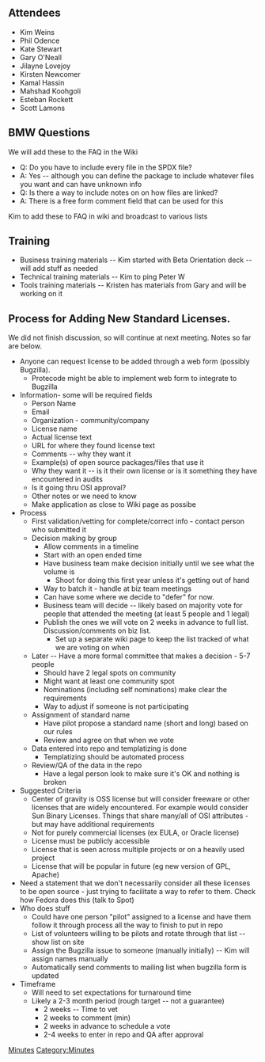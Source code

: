 ## Attendees

  - Kim Weins
  - Phil Odence
  - Kate Stewart
  - Gary O'Neall
  - Jilayne Lovejoy
  - Kirsten Newcomer
  - Kamal Hassin
  - Mahshad Koohgoli
  - Esteban Rockett
  - Scott Lamons

## BMW Questions

We will add these to the FAQ in the Wiki

  - Q: Do you have to include every file in the SPDX file?
  - A: Yes -- although you can define the package to include whatever
    files you want and can have unknown info
  - Q: Is there a way to include notes on on how files are linked?
  - A: There is a free form comment field that can be used for this

Kim to add these to FAQ in wiki and broadcast to various lists

## Training

  - Business training materials -- Kim started with Beta Orientation
    deck -- will add stuff as needed
  - Technical training materials -- Kim to ping Peter W
  - Tools training materials -- Kristen has materials from Gary and will
    be working on it

## Process for Adding New Standard Licenses.

We did not finish discussion, so will continue at next meeting. Notes so
far are below.

  - Anyone can request license to be added through a web form (possibly
    Bugzilla).
      - Protecode might be able to implement web form to integrate to
        Bugzilla
  - Information- some will be required fields
      - Person Name
      - Email
      - Organization - community/company
      - License name
      - Actual license text
      - URL for where they found license text
      - Comments -- why they want it
      - Example(s) of open source packages/files that use it
      - Why they want it -- is it their own license or is it something
        they have encountered in audits
      - Is it going thru OSI approval?
      - Other notes or we need to know
      - Make application as close to Wiki page as possibe
  - Process
      - First validation/vetting for complete/correct info - contact
        person who submitted it
      - Decision making by group
          - Allow comments in a timeline
          - Start with an open ended time
          - Have business team make decision initially until we see what
            the volume is
              - Shoot for doing this first year unless it's getting out
                of hand
          - Way to batch it - handle at biz team meetings
          - Can have some where we decide to "defer" for now.
          - Business team will decide -- likely based on majority vote
            for people that attended the meeting (at least 5 people and
            1 legal)
          - Publish the ones we will vote on 2 weeks in advance to full
            list. Discussion/comments on biz list.
              - Set up a separate wiki page to keep the list tracked of
                what we are voting on when
      - Later -- Have a more formal committee that makes a decision -
        5-7 people
          - Should have 2 legal spots on community
          - Might want at least one community spot
          - Nominations (including self nominations) make clear the
            requirements
          - Way to adjust if someone is not participating
      - Assignment of standard name
          - Have pilot propose a standard name (short and long) based on
            our rules
          - Review and agree on that when we vote
      - Data entered into repo and templatizing is done
          - Templatizing should be automated process
      - Review/QA of the data in the repo
          - Have a legal person look to make sure it's OK and nothing is
            broken
  - Suggested Criteria
      - Center of gravity is OSS license but will consider freeware or
        other licenses that are widely encountered. For example would
        consider Sun Binary Licenses. Things that share many/all of OSI
        attributes - but may have additional requirements
      - Not for purely commercial licenses (ex EULA, or Oracle license)
      - License must be publicly accessible
      - License that is seen across multiple projects or on a heavily
        used project
      - License that will be popular in future (eg new version of GPL,
        Apache)
  - Need a statement that we don't necessarily consider all these
    licenses to be open source - just trying to facilitate a way to
    refer to them. Check how Fedora does this (talk to Spot)
  - Who does stuff
      - Could have one person "pilot" assigned to a license and have
        them follow it through process all the way to finish to put in
        repo
      - List of volunteers willing to be pilots and rotate through that
        list -- show list on site
      - Assign the Bugzilla issue to someone (manually initially) -- Kim
        will assign names manually
      - Automatically send comments to mailing list when bugzilla form
        is updated
  - Timeframe
      - Will need to set expectations for turnaround time
      - Likely a 2-3 month period (rough target -- not a guarantee)
          - 2 weeks -- Time to vet
          - 2 weeks to comment (min)
          - 2 weeks in advance to schedule a vote
          - 2-4 weeks to enter in repo and QA after approval

[Minutes](Category:Business "wikilink")
[Category:Minutes](Category:Minutes "wikilink")
